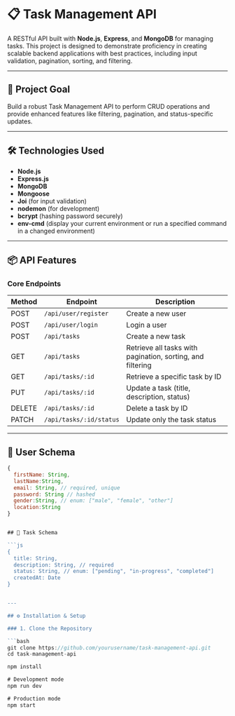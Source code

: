 # 📋 Task Management API

A RESTful API built with **Node.js**, **Express**, and **MongoDB** for managing tasks. This project is designed to demonstrate proficiency in creating scalable backend applications with best practices, including input validation, pagination, sorting, and filtering.

---

## 🚀 Project Goal

Build a robust Task Management API to perform CRUD operations and provide enhanced features like filtering, pagination, and status-specific updates.

---

## 🛠️ Technologies Used

- **Node.js**
- **Express.js**
- **MongoDB**
- **Mongoose**
- **Joi** (for input validation)
- **nodemon** (for development)
- **bcrypt** (hashing password securely)
- **env-cmd** (display your current environment or run a specified command in a changed environment)
---

## 📦 API Features

### Core Endpoints

| Method | Endpoint                  | Description                              |
|--------|---------------------------|------------------------------------------|
| POST   | `/api/user/register`      | Create a new user                        |
| POST   | `/api/user/login`         | Login a user                             |
| POST   | `/api/tasks`              | Create a new task                        |
| GET    | `/api/tasks`              | Retrieve all tasks with pagination, sorting, and filtering |
| GET    | `/api/tasks/:id`          | Retrieve a specific task by ID           |
| PUT    | `/api/tasks/:id`          | Update a task (title, description, status) |
| DELETE | `/api/tasks/:id`          | Delete a task by ID                      |
| PATCH  | `/api/tasks/:id/status`   | Update only the task status              |

---
## 📄 User Schema

```js
{
  firstName: String,
  lastName:String,
  email: String, // required, unique
  password: String // hashed
  gender:String, // enum: ["male", "female", "other"]
  location:String
}


## 📄 Task Schema

```js
{
  title: String,
  description: String, // required
  status: String, // enum: ["pending", "in-progress", "completed"]
  createdAt: Date
}


---

## ⚙️ Installation & Setup

### 1. Clone the Repository

```bash
git clone https://github.com/yourusername/task-management-api.git
cd task-management-api

npm install

# Development mode
npm run dev

# Production mode
npm start
